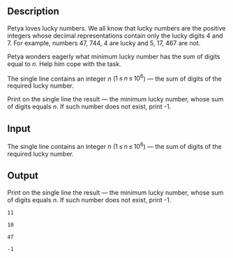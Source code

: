 ## Description

<div><p><span class="tex-font-style-underline">Petya loves lucky numbers. We all know that lucky numbers are the positive integers whose decimal representations contain only the lucky digits <span class="tex-font-style-bf">4</span> and <span class="tex-font-style-bf">7</span>. For example, numbers <span class="tex-font-style-bf">47</span>, <span class="tex-font-style-bf">744</span>, <span class="tex-font-style-bf">4</span> are lucky and <span class="tex-font-style-bf">5</span>, <span class="tex-font-style-bf">17</span>, <span class="tex-font-style-bf">467</span> are not.</span></p><p>Petya wonders eagerly what minimum lucky number has the sum of digits equal to <span class="tex-span"><i>n</i></span>. Help him cope with the task.</p></div><div class="input-specification"><p>The single line contains an integer <span class="tex-span"><i>n</i></span> (<span class="tex-span">1 ≤ <i>n</i> ≤ 10<sup class="upper-index">6</sup></span>) — the sum of digits of the required lucky number.</p></div><div class="output-specification"><p>Print on the single line the result — the minimum lucky number, whose sum of digits equals <span class="tex-span"><i>n</i></span>. If such number does not exist, print -1.</p></div>

## Input

<p>The single line contains an integer <span class="tex-span"><i>n</i></span> (<span class="tex-span">1 ≤ <i>n</i> ≤ 10<sup class="upper-index">6</sup></span>) — the sum of digits of the required lucky number.</p>

## Output

<p>Print on the single line the result — the minimum lucky number, whose sum of digits equals <span class="tex-span"><i>n</i></span>. If such number does not exist, print -1.</p>





```input1
11

```




```input2
10

```




```output1
47

```




```output2
-1

```


